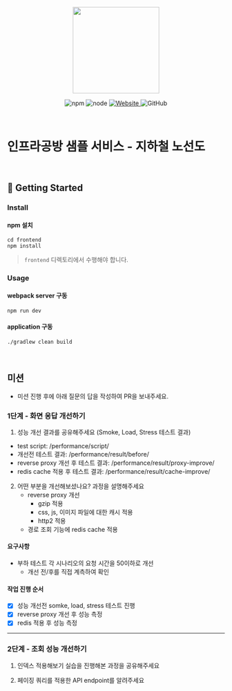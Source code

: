 <p align="center">
    <img width="200px;" src="https://raw.githubusercontent.com/woowacourse/atdd-subway-admin-frontend/master/images/main_logo.png"/>
</p>
<p align="center">
  <img alt="npm" src="https://img.shields.io/badge/npm-%3E%3D%205.5.0-blue">
  <img alt="node" src="https://img.shields.io/badge/node-%3E%3D%209.3.0-blue">
  <a href="https://edu.nextstep.camp/c/R89PYi5H" alt="nextstep atdd">
    <img alt="Website" src="https://img.shields.io/website?url=https%3A%2F%2Fedu.nextstep.camp%2Fc%2FR89PYi5H">
  </a>
  <img alt="GitHub" src="https://img.shields.io/github/license/next-step/atdd-subway-service">
</p>

<br>

# 인프라공방 샘플 서비스 - 지하철 노선도

<br>

## 🚀 Getting Started

### Install
#### npm 설치
```
cd frontend
npm install
```
> `frontend` 디렉토리에서 수행해야 합니다.

### Usage
#### webpack server 구동
```
npm run dev
```
#### application 구동
```
./gradlew clean build
```
<br>

## 미션

* 미션 진행 후에 아래 질문의 답을 작성하여 PR을 보내주세요.

### 1단계 - 화면 응답 개선하기
1. 성능 개선 결과를 공유해주세요 (Smoke, Load, Stress 테스트 결과)
* test script: /performance/script/
* 개선전 테스트 결과: /performance/result/before/
* reverse proxy 개선 후 테스트 결과: /performance/result/proxy-improve/
* redis cache 적용 후 테스트 결과: /performance/result/cache-improve/
2. 어떤 부분을 개선해보셨나요? 과정을 설명해주세요
    * reverse proxy 개선
        * gzip 적용
        * css, js, 이미지 파일에 대한 캐시 적용
        * http2 적용
    * 경로 조회 기능에 redis cache 적용

#### 요구사항
* 부하 테스트 각 시나리오의 요청 시간을 50이하로 개선
    * 개선 전/후를 직접 계측하여 확인

#### 작업 진행 순서
* [x] 성능 개선전 somke, load, stress 테스트 진행
* [x] reverse proxy 개선 후 성능 측정
* [x] redis 적용 후 성능 측정

---

### 2단계 - 조회 성능 개선하기
1. 인덱스 적용해보기 실습을 진행해본 과정을 공유해주세요

2. 페이징 쿼리를 적용한 API endpoint를 알려주세요
